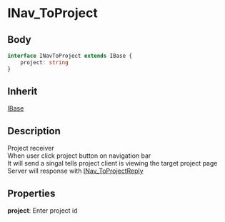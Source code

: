 # INav_ToProject

## Body

```typescript
interface INavToProject extends IBase {
    project: string
}
```

## Inherit

[IBase](./../../base/IBase.md)

## Description

Project receiver\
When user click project button on navigation bar\
It will send a singal tells project client is viewing the target project page\
Server will response with [INav_ToProjectReply](./../../client/nav/INav_ToProjectReply.md)

## Properties

**project**: Enter project id